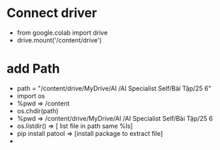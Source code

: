 # Connect driver
- from google.colab import drive
- drive.mount('/content/drive')
# add Path 
- path = "/content/drive/MyDrive/AI /AI Specialist Self/Bài Tập/25 6"
- import os
- %pwd => /content
- os.chdir(path)
- %pwd => /content/drive/MyDrive/AI /AI Specialist Self/Bài Tập/25 6
- os.listdir() => [ list file in path same %ls]
- pip install patool => [install package to extract file]
-